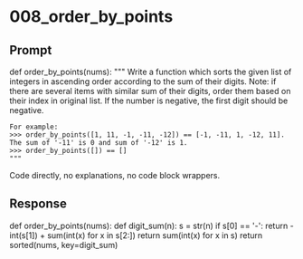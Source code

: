 # 008_order_by_points

## Prompt

def order_by_points(nums):
    """
    Write a function which sorts the given list of integers
    in ascending order according to the sum of their digits.
    Note: if there are several items with similar sum of their digits,
    order them based on their index in original list. If the number is negative, the first digit should be negative.

    For example:
    >>> order_by_points([1, 11, -1, -11, -12]) == [-1, -11, 1, -12, 11]. The sum of '-11' is 0 and sum of '-12' is 1.
    >>> order_by_points([]) == []
    """

Code directly, no explanations, no code block wrappers.

## Response

def order_by_points(nums):
    def digit_sum(n):
        s = str(n)
        if s[0] == '-':
            return -int(s[1]) + sum(int(x) for x in s[2:])
        return sum(int(x) for x in s)
    return sorted(nums, key=digit_sum)

